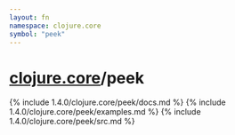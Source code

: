 ```yaml
---
layout: fn
namespace: clojure.core
symbol: "peek"
---
```


# [clojure.core](../)/peek

{% include 1.4.0/clojure.core/peek/docs.md %}
{% include 1.4.0/clojure.core/peek/examples.md %}
{% include 1.4.0/clojure.core/peek/src.md %}

